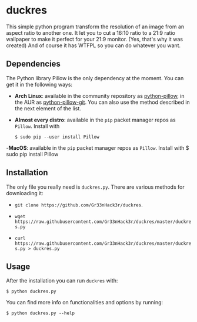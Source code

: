 # duckres

This simple python program transform the resolution of an image from an aspect ratio to another one.
It let you to cut a 16:10 ratio to a 21:9 ratio wallpaper to make it perfect for your 21:9 monitor. (Yes, that's why it was created)
And of course it has WTFPL so you can do whatever you want.

## Dependencies

The Python library Pillow is the only dependency at the moment. You can get it in the following ways:

- __Arch Linux__: available in the community repository as [python-pillow](https://www.archlinux.org/packages/community/x86_64/python-pillow/), in the AUR as [python-pillow-git](https://aur.archlinux.org/packages/python-pillow-git/). You can also use the method described in the next element of the list.

- __Almost every distro__: available in the `pip` packet manager repos as `Pillow`. Install with

      $ sudo pip --user install Pillow

-__MacOS__: available in the `pip` packet manager repos as `Pillow`. Install with
      $ sudo pip install Pillow

## Installation

The only file you really need is `duckres.py`. There are various methods for downloading it:

- `git clone https://github.com/Gr33nHack3r/duckres`.

- `wget https://raw.githubusercontent.com/Gr33nHack3r/duckres/master/duckres.py`

- `curl https://raw.githubusercontent.com/Gr33nHack3r/duckres/master/duckres.py > duckres.py`

## Usage

After the installation you can run `duckres` with:

    $ python duckres.py
    
You can find more info on functionalities and options by running:

    $ python duckres.py --help
    
